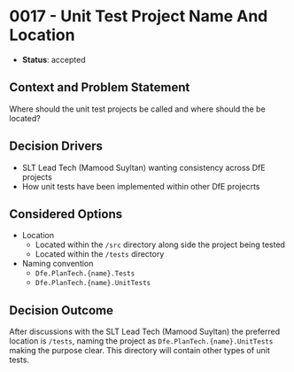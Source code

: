 # 0017 - Unit Test Project Name And Location

* **Status**: accepted

## Context and Problem Statement
Where should the unit test projects be called and where should the be located?

## Decision Drivers
* SLT Lead Tech (Mamood Suyltan) wanting consistency across DfE projects
* How unit tests have been implemented within other DfE projecrts

## Considered Options
* Location
  * Located within the `/src` directory along side the project being tested 
  * Located within the `/tests` directory 
* Naming convention
  * `Dfe.PlanTech.{name}.Tests`
  * `Dfe.PlanTech.{name}.UnitTests`

## Decision Outcome

After discussions with the SLT Lead Tech (Mamood Suyltan) the preferred location is `/tests`, naming the project as `Dfe.PlanTech.{name}.UnitTests` making the purpose clear.  This directory will contain other types of unit tests.